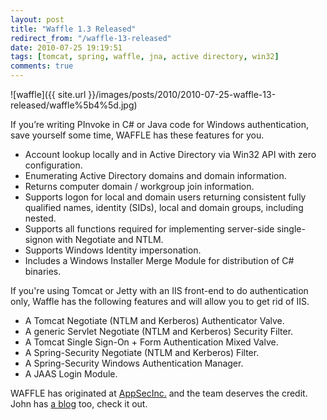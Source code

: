 ```yaml
---
layout: post
title: "Waffle 1.3 Released"
redirect_from: "/waffle-13-released"
date: 2010-07-25 19:19:51
tags: [tomcat, spring, waffle, jna, active directory, win32]
comments: true
---
```


![waffle]({{ site.url }}/images/posts/2010/2010-07-25-waffle-13-released/waffle%5b4%5d.jpg)

If you’re writing PInvoke in C# or Java code for Windows authentication, save yourself some time, WAFFLE has these features for you.

- Account lookup locally and in Active Directory via Win32 API with zero configuration.
- Enumerating Active Directory domains and domain information.
- Returns computer domain / workgroup join information.
- Supports logon for local and domain users returning consistent fully qualified names, identity (SIDs), local and domain groups, including nested.
- Supports all functions required for implementing server-side single-signon with Negotiate and NTLM.
- Supports Windows Identity impersonation.
- Includes a Windows Installer Merge Module for distribution of C# binaries.

If you're using Tomcat or Jetty with an IIS front-end to do authentication only, Waffle has the following features and will allow you to get rid of IIS.

- A Tomcat Negotiate (NTLM and Kerberos) Authenticator Valve.
- A generic Servlet Negotiate (NTLM and Kerberos) Security Filter.
- A Tomcat Single Sign-On + Form Authentication Mixed Valve.
- A Spring-Security Negotiate (NTLM and Kerberos) Filter.
- A Spring-Security Windows Authentication Manager.
- A JAAS Login Module.

WAFFLE has originated at [AppSecInc.](http://www.appsecinc.com) and the team deserves the credit. John has [a blog](http://blog.johnhite.com/) too, check it out.
